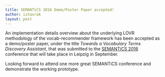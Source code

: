 ```yaml
---
title: SEMANTiCS 2016 Demo/Poster Paper accepted!
author: istavrak
layout: post
---
```


An implementation details overview about the underlying LOVR methodology of the vocab-recommender framework has been accepted as a demo/poster paper, under the title _Towards a Vocabulary Terms Discovery Assistant_, that was submitted to the [SEMANTiCS 2016](http://2016.semantics.cc/main-conference) conference that will take place in Leipzig in September. 

Looking forward to attend one more great SEMANTiCS conference and demonstrate the working prototype.
